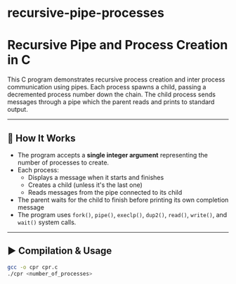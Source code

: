 # recursive-pipe-processes

# Recursive Pipe and Process Creation in C

This C program demonstrates recursive process creation and inter process communication using pipes. Each process spawns a child, passing a decremented process number down the chain. The child process sends messages through a pipe which the parent reads and prints to standard output.

---

## 🔧 How It Works

- The program accepts a **single integer argument** representing the number of processes to create.
- Each process:
  - Displays a message when it starts and finishes
  - Creates a child (unless it's the last one)
  - Reads messages from the pipe connected to its child
- The parent waits for the child to finish before printing its own completion message
- The program uses `fork()`, `pipe()`, `execlp()`, `dup2()`, `read()`, `write()`, and `wait()` system calls.

---

## ▶️ Compilation & Usage

```bash
gcc -o cpr cpr.c
./cpr <number_of_processes>
